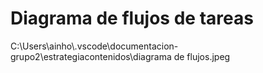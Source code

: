 # Diagrama de flujos de tareas

<!--
Subid vuestro diagrama de flujo de tareas en formato de imagen 
en esta misma carpeta y enlazadlo en este documento, así:

![Este es el diagrama de flujos de la página web Bardo](Diagrama-de-flujos.png)
--> C:\Users\ainho\.vscode\documentacion-grupo2\estrategiacontenidos\diagrama de flujos.jpeg

